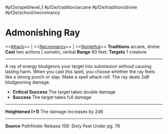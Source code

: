 #pf2e/spell/level_1 #pf2e/tradition/arcane #pf2e/tradition/divine #pf2e/school/necromancy 
# Admonishing Ray
==[Attack](../../../Traits/Attack.md)== | ==[Necromancy](../../../Traits/Necromancy.md)== | ==[Nonlethal](../../../Traits/Nonlethal.md)==
**Traditions** arcane, divine
**Cast** two actions | somatic, verbal
**Range** 60 feet; **Targets** 1 creature

---
A ray of energy bludgeons your target into submission without causing lasting harm. When you cast this spell, you choose whether the ray feels like a strong punch or slap. Make a spell attack roll. The ray deals 2d6 bludgeoning damage.

- **Critical Success** The target takes double damage
- **Success** The target takes full damage

---
**Heightened (+1)** The damage increases by 2d6

---
**Source** Pathfinder Release 158: Sixty Feet Under pg. 76